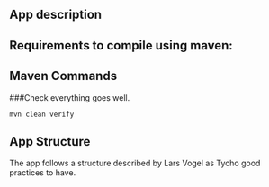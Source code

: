 ## App description


## Requirements to compile using maven:
 

## Maven Commands

###Check everything goes well. 

```mvn clean verify```


## App Structure
The app follows a structure described by Lars Vogel as Tycho good practices to have.



